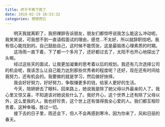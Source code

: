 ```yaml
---
title: 终于不再下雨了
date: 2019-02-19 16:53:32
categories: 想想而已
---
```

&emsp;&emsp;明天我就离职了，我把裸辞告诉朋友，朋友们都惊呼说我怎么能这么冲动呢。我笑笑说，可我想不到一直请假面试的理由，感觉...不太好，所以就辞职找吧。<!-- more -->我有信心能找到的。自己鼓励自己，这时候不能慌张，这是最锻炼心理素质的时期。<br/>
&emsp;&emsp;这场雨一直下着，下了都一个多月了，还好都过去了，太阳不也开心地探出了头嘛。<br/>
&emsp;&emsp;经过这些天的面试，让我更加凝重的思考着以后的规划。我还有几次选择公司的机会呢，我该怎么让自己能力达到那些优秀者的程度呢？还好，现在还有时间给我努力，还有机会的。我要做的就是学习，然后做好抉择。<br/>
&emsp;&emsp;我会好好努力，好好努力，争取赚更多的钱，给家人更好的生活。<br/>
&emsp;&emsp;今天，陪妍妍去了眼科，回来路上，她说我是除了她父母以外最亲的人了。我心里又惊又喜，不知道该对她说些什么了。我好开心，这个世界上还有除了父母以外，这么爱我的人。我也好珍贵，这个世上还有值得我全心爱的人。我们都互相珍贵着，这种幸福，胜过一切。<br/>
&emsp;&emsp;接下去的日子里，雨还会下，但人不会再感到寒冷，因为你来了，风和日丽的春天。